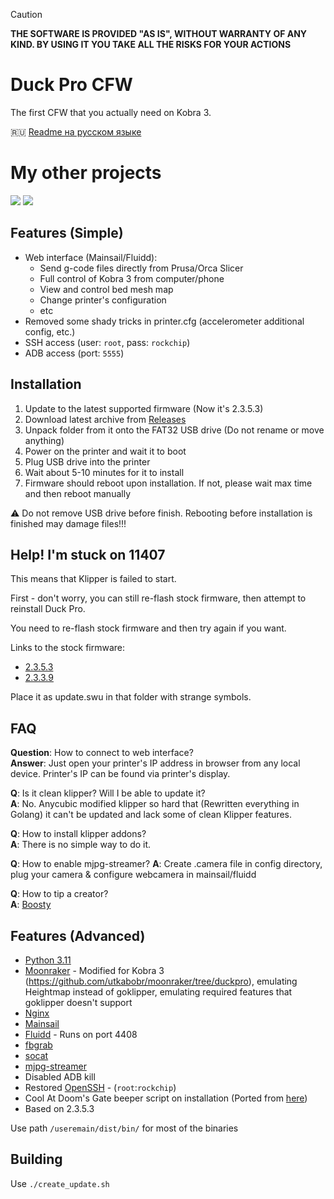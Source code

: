 > [!CAUTION]
> **THE SOFTWARE IS PROVIDED "AS IS", WITHOUT WARRANTY OF ANY KIND. BY USING IT YOU TAKE ALL THE RISKS FOR YOUR ACTIONS**

# Duck Pro CFW

The first CFW that you actually need on Kobra 3.

🇷🇺 [Readme на русском языке](./README.ru.md)

# My other projects

[<img src="/.github/img/bk_badge.png">](https://github.com/utkabobr/BeamKlipper) [<img src="/.github/img/sb_badge.png">](https://github.com/utkabobr/SliceBeam)

## Features (Simple)

- Web interface (Mainsail/Fluidd):
  - Send g-code files directly from Prusa/Orca Slicer
  - Full control of Kobra 3 from computer/phone
  - View and control bed mesh map
  - Change printer's configuration
  - etc
- Removed some shady tricks in printer.cfg (accelerometer additional config, etc.)
- SSH access (user: `root`, pass: `rockchip`)
- ADB access (port: `5555`)

## Installation

1. Update to the latest supported firmware (Now it's 2.3.5.3)
2. Download latest archive from [Releases](https://github.com/utkabobr/DuckPro-Kobra3/releases/latest)
3. Unpack folder from it onto the FAT32 USB drive (Do not rename or move anything)
4. Power on the printer and wait it to boot
5. Plug USB drive into the printer
6. Wait about 5-10 minutes for it to install
7. Firmware should reboot upon installation. If not, please wait max time and then reboot manually

:warning: Do not remove USB drive before finish. Rebooting before installation is finished may damage files!!!

## Help! I'm stuck on 11407
This means that Klipper is failed to start.

First - don't worry, you can still re-flash stock firmware, then attempt to reinstall Duck Pro.

You need to re-flash stock firmware and then try again if you want.

Links to the stock firmware:
- [2.3.5.3](https://ytkab0bp.ru/Kobra3_2.3.5.3.swu)
- [2.3.3.9](https://ytkab0bp.ru/Kobra3_2.3.3.9.swu)

Place it as update.swu in that folder with strange symbols.

## FAQ

**Question**: How to connect to web interface?<br>
**Answer**: Just open your printer's IP address in browser from any local device. Printer's IP can be found via printer's display.

**Q**: Is it clean klipper? Will I be able to update it?<br>
**A**: No. Anycubic modified klipper so hard that (Rewritten everything in Golang) it can't be updated and lack some of clean Klipper features.

**Q**: How to install klipper addons?<br>
**A**: There is no simple way to do it.

**Q**: How to enable mjpg-streamer?
**A**: Create .camera file in config directory, plug your camera & configure webcamera in mainsail/fluidd

**Q**: How to tip a creator?<br>
**A**: [Boosty](https://boosty.to/ytkab0bp)

## Features (Advanced)

- [Python 3.11](https://python.org)
- [Moonraker](https://github.com/Arksine/moonraker) - Modified for Kobra 3 (https://github.com/utkabobr/moonraker/tree/duckpro), emulating Heightmap instead of goklipper, emulating required features that goklipper doesn't support
- [Nginx](https://nginx.org)
- [Mainsail](https://github.com/mainsail-crew/mainsail)
- [Fluidd](https://github.com/fluidd-core/fluidd) - Runs on port 4408
- [fbgrab](https://github.com/GunnarMonell/fbgrab)
- [socat](http://www.dest-unreach.org/socat)
- [mjpg-streamer](https://sourceforge.net/projects/mjpg-streamer)
- Disabled ADB kill
- Restored [OpenSSH](https://www.openssh.com) - (`root`:`rockchip`)
- Cool At Doom's Gate beeper script on installation (Ported from [here](https://github.com/robsoncouto/arduino-songs/blob/master/doom/doom.ino))
- Based on 2.3.5.3

Use path `/useremain/dist/bin/` for most of the binaries

## Building

Use `./create_update.sh`
